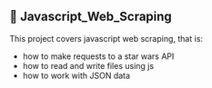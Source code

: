 ## :file_folder: Javascript_Web_Scraping

This project covers javascript web scraping, that is:
- how to make requests to a star wars API
- how to read and write files using js
- how to work with JSON data
